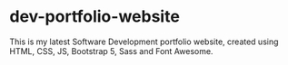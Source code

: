 # dev-portfolio-website
This is my latest Software Development portfolio website, created using HTML, CSS, JS, Bootstrap 5, Sass and Font Awesome.
